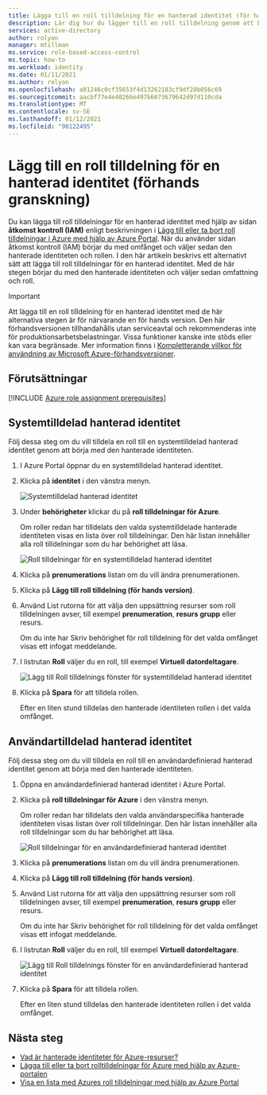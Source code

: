 ```yaml
---
title: Lägga till en roll tilldelning för en hanterad identitet (för hands version) – Azure RBAC
description: Lär dig hur du lägger till en roll tilldelning genom att börja med den hanterade identiteten och sedan välja omfattning och roll med hjälp av Azure Portal och rollbaserad åtkomst kontroll i Azure (Azure RBAC).
services: active-directory
author: rolyon
manager: mtillman
ms.service: role-based-access-control
ms.topic: how-to
ms.workload: identity
ms.date: 01/11/2021
ms.author: rolyon
ms.openlocfilehash: a01246c0cf35653f4d13262183cf9df28b056c69
ms.sourcegitcommit: aacbf77e4e40266e497b6073679642d97d110cda
ms.translationtype: MT
ms.contentlocale: sv-SE
ms.lasthandoff: 01/12/2021
ms.locfileid: "98122495"
---
```

# <a name="add-a-role-assignment-for-a-managed-identity-preview"></a>Lägg till en roll tilldelning för en hanterad identitet (förhands granskning)

Du kan lägga till roll tilldelningar för en hanterad identitet med hjälp av sidan **åtkomst kontroll (IAM)** enligt beskrivningen i [Lägg till eller ta bort roll tilldelningar i Azure med hjälp av Azure Portal](role-assignments-portal.md). När du använder sidan åtkomst kontroll (IAM) börjar du med omfånget och väljer sedan den hanterade identiteten och rollen. I den här artikeln beskrivs ett alternativt sätt att lägga till roll tilldelningar för en hanterad identitet. Med de här stegen börjar du med den hanterade identiteten och väljer sedan omfattning och roll.

> [!IMPORTANT]
> Att lägga till en roll tilldelning för en hanterad identitet med de här alternativa stegen är för närvarande en för hands version.
> Den här förhandsversionen tillhandahålls utan serviceavtal och rekommenderas inte för produktionsarbetsbelastningar. Vissa funktioner kanske inte stöds eller kan vara begränsade.
> Mer information finns i [Kompletterande villkor för användning av Microsoft Azure-förhandsversioner](https://azure.microsoft.com/support/legal/preview-supplemental-terms/).

## <a name="prerequisites"></a>Förutsättningar

[!INCLUDE [Azure role assignment prerequisites](../../includes/role-based-access-control/prerequisites-role-assignments.md)]

## <a name="system-assigned-managed-identity"></a>Systemtilldelad hanterad identitet

Följ dessa steg om du vill tilldela en roll till en systemtilldelad hanterad identitet genom att börja med den hanterade identiteten.

1. I Azure Portal öppnar du en systemtilldelad hanterad identitet.

1. Klicka på **identitet** i den vänstra menyn.

    ![Systemtilldelad hanterad identitet](./media/shared/identity-system-assigned.png)

1. Under **behörigheter** klickar du på **roll tilldelningar för Azure**.

    Om roller redan har tilldelats den valda systemtilldelade hanterade identiteten visas en lista över roll tilldelningar. Den här listan innehåller alla roll tilldelningar som du har behörighet att läsa.

    ![Roll tilldelningar för en systemtilldelad hanterad identitet](./media/shared/role-assignments-system-assigned.png)

1. Klicka på **prenumerations** listan om du vill ändra prenumerationen.

1. Klicka på **Lägg till roll tilldelning (för hands version)**.

1. Använd List rutorna för att välja den uppsättning resurser som roll tilldelningen avser, till exempel **prenumeration**, **resurs grupp** eller resurs.

    Om du inte har Skriv behörighet för roll tilldelning för det valda omfånget visas ett infogat meddelande. 

1. I listrutan **Roll** väljer du en roll, till exempel **Virtuell datordeltagare**.

   ![Lägg till Roll tilldelnings fönster för systemtilldelad hanterad identitet](./media/role-assignments-portal-managed-identity/add-role-assignment-with-scope.png)

1. Klicka på **Spara** för att tilldela rollen.

   Efter en liten stund tilldelas den hanterade identiteten rollen i det valda omfånget.

## <a name="user-assigned-managed-identity"></a>Användartilldelad hanterad identitet

Följ dessa steg om du vill tilldela en roll till en användardefinierad hanterad identitet genom att börja med den hanterade identiteten.

1. Öppna en användardefinierad hanterad identitet i Azure Portal.

1. Klicka på **roll tilldelningar för Azure** i den vänstra menyn.

    Om roller redan har tilldelats den valda användarspecifika hanterade identiteten visas listan över roll tilldelningar. Den här listan innehåller alla roll tilldelningar som du har behörighet att läsa.

    ![Roll tilldelningar för en användardefinierad hanterad identitet](./media/shared/role-assignments-user-assigned.png)

1. Klicka på **prenumerations** listan om du vill ändra prenumerationen.

1. Klicka på **Lägg till roll tilldelning (för hands version)**.

1. Använd List rutorna för att välja den uppsättning resurser som roll tilldelningen avser, till exempel **prenumeration**, **resurs grupp** eller resurs.

    Om du inte har Skriv behörighet för roll tilldelning för det valda omfånget visas ett infogat meddelande. 

1. I listrutan **Roll** väljer du en roll, till exempel **Virtuell datordeltagare**.

   ![Lägg till Roll tilldelnings fönster för en användardefinierad hanterad identitet](./media/role-assignments-portal-managed-identity/add-role-assignment-with-scope.png)

1. Klicka på **Spara** för att tilldela rollen.

   Efter en liten stund tilldelas den hanterade identiteten rollen i det valda omfånget.

## <a name="next-steps"></a>Nästa steg

- [Vad är hanterade identiteter för Azure-resurser?](../active-directory/managed-identities-azure-resources/overview.md)
- [Lägga till eller ta bort rolltilldelningar för Azure med hjälp av Azure-portalen](role-assignments-portal.md)
- [Visa en lista med Azures roll tilldelningar med hjälp av Azure Portal](role-assignments-list-portal.md)
